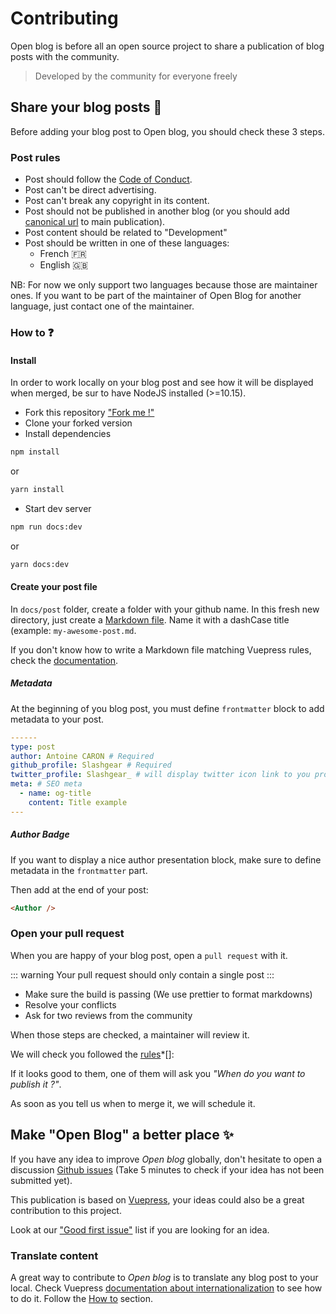 # Contributing

Open blog is before all an open source project to share a publication of blog posts with the community.

> Developed by the community for everyone freely

## Share your blog posts :rocket:

Before adding your blog post to Open blog, you should check these 3 steps.

### Post rules

- Post should follow the [Code of Conduct](https://github.com/open-blog-initiative/open-blog.dev/blob/master/CODE_OF_CONDUCT.md).
- Post can't be direct advertising.
- Post can't break any copyright in its content.
- Post should not be published in another blog (or you should add [canonical url](https://moz.com/blog/cross-domain-rel-canonical-seo-value-cross-posted-content) to main publication).
- Post content should be related to "Development"
- Post should be written in one of these languages:
  - French :fr:
  - English :gb:

NB: For now we only support two languages because those are maintainer ones.
If you want to be part of the maintainer of Open Blog for another language, just contact one of the maintainer.

### How to :question:

#### Install

In order to work locally on your blog post and see how it will be displayed when merged, be sur to have NodeJS installed (>=10.15).

- Fork this repository ["Fork me !"](https://github.com/open-blog-initiative/open-blog.dev)
- Clone your forked version
- Install dependencies

```sh
npm install
```

or

```sh
yarn install
```

- Start dev server

```sh
npm run docs:dev
```

or

```sh
yarn docs:dev
```

#### Create your post file

In `docs/post` folder, create a folder with your github name.
In this fresh new directory, just create a [Markdown file](https://fr.wikipedia.org/wiki/Markdown).
Name it with a dashCase title (example: `my-awesome-post.md`.

If you don't know how to write a Markdown file matching Vuepress rules, check the [documentation](https://v1.vuepress.vuejs.org/guide/markdown.html).

##### Metadata

At the beginning of you blog post, you must define `frontmatter` block to add metadata to your post.

```yml
------
type: post
author: Antoine CARON # Required
github_profile: Slashgear # Required
twitter_profile: Slashgear_ # will display twitter icon link to you profile
meta: # SEO meta
  - name: og-title
    content: Title example
---
```

##### Author Badge

If you want to display a nice author presentation block, make sure to define metadata in the `frontmatter` part.

Then add at the end of your post:

```html
<Author />
```

### Open your pull request

When you are happy of your blog post, open a `pull request` with it.

::: warning
Your pull request should only contain a single post
:::

- Make sure the build is passing (We use prettier to format markdowns)
- Resolve your conflicts
- Ask for two reviews from the community

When those steps are checked, a maintainer will review it.

We will check you followed the [rules](#post-rules)\*[]:

If it looks good to them, one of them will ask you _"When do you want to publish it ?"_.

As soon as you tell us when to merge it, we will schedule it.

## Make "Open Blog" a better place :sparkles:

If you have any idea to improve _Open blog_ globally, don't hesitate to open a discussion [Github issues](https://github.com/open-blog-initiative/open-blog.dev/issues/new) (Take 5 minutes to check if your idea has not been submitted yet).

This publication is based on [Vuepress](https://v1.vuepress.vuejs.org/), your ideas could also be a great contribution to this project.

Look at our ["Good first issue"](https://github.com/open-blog-initiative/open-blog.dev/issues?q=is%3Aopen+is%3Aissue+label%3A%22good+first+issue%22) list if you are looking for an idea.

### Translate content

A great way to contribute to _Open blog_ is to translate any blog post to your local.
Check Vuepress [documentation about internationalization](https://v1.vuepress.vuejs.org/guide/i18n.html#site-level-i18n-config) to see how to do it.
Follow the [How to](#how-to) section.
